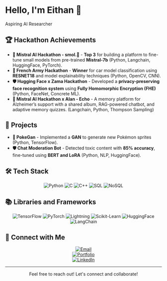 # Hello, I'm **Eithan** 💫

Aspiring AI Researcher 

## 🏆 Hackathon Achievements

- **🥉 Mistral AI Hackathon - smol.🦎** - **Top 3** for building a platform to fine-tune small models from pre-trained **Mistral-7b** (Python, Langchain, HuggingFace, PyTorch).
- **🥇 French Army Hackathon** - **Winner** for car model classification using **RESNET18** and model explainability techniques (Python, OpenCV, CNN).
- **🛡️ Hugging Face x Zama Hackathon** - Developed a **privacy-preserving face recognition system** using **Fully Homomorphic Encryption (FHE)** (Python, FaceNet, Concrete ML).
- **🧠 Mistral AI Hackathon x Alan - Echo** - A memory platform for Alzheimer’s support with a shared album, RAG-powered chatbot, and adaptive memory quizzes. (Langchain, Python, Thompson Sampling)


## 🚀 Projects

- **🌠 PokeGan** - Implemented a **GAN** to generate new Pokémon sprites (Python, TensorFlow).
- **🛡️ Chat Moderation Bot** - Detected toxic content with **85% accuracy**, fine-tuned using **BERT and LoRA** (Python, NLP, HuggingFace).

## 🛠️ Tech Stack

<div align="center">

  ![Python](https://img.shields.io/badge/-Python-3776AB?&logo=Python&logoColor=white)
  ![C](https://img.shields.io/badge/-C-A8B9CC?&logo=C&logoColor=white)
  ![C++](https://img.shields.io/badge/-C++-00599C?&logo=C%2B%2B&logoColor=white)
  ![SQL](https://img.shields.io/badge/-SQL-4479A1?&logo=MySQL&logoColor=white)
  ![NoSQL](https://img.shields.io/badge/-NoSQL-000000?&logo=NoSQL&logoColor=white)

</div>

## 📚 Libraries and Frameworks

<div align="center">

  ![TensorFlow](https://img.shields.io/badge/-TensorFlow-FF6F00?&logo=TensorFlow&logoColor=white)
  ![PyTorch](https://img.shields.io/badge/-PyTorch-EE4C2C?&logo=PyTorch&logoColor=white)
  ![Lightning](https://img.shields.io/badge/-Lightning-purple?&logo=lightning&logoColor=white)
  ![Scikit-Learn](https://img.shields.io/badge/-Scikit--Learn-F7931E?&logo=Scikit-Learn&logoColor=white)
  ![HuggingFace](https://img.shields.io/badge/-HuggingFace-FFD400?&logo=Hugging-Face&logoColor=white)
  ![LangChain](https://img.shields.io/badge/-LangChain-000000?&logo=LangChain&logoColor=white)

</div>

## 🤝 Connect with Me

<div align="center">

  [![Email](https://img.shields.io/badge/Email-eithannakache@gmail.com-red?style=for-the-badge&logo=gmail)](mailto:eithannakache@gmail.com)  
  [![Portfolio](https://img.shields.io/badge/Website-eithannakache.com-brightgreen?style=for-the-badge)](https://www.eithannakache.com)  
  [![LinkedIn](https://img.shields.io/badge/LinkedIn-eithannakache-blue?style=for-the-badge&logo=linkedin)](https://www.linkedin.com/in/eithannakache)  

</div>

---

<div align="center">
  Feel free to reach out! Let's connect and collaborate!
</div>



